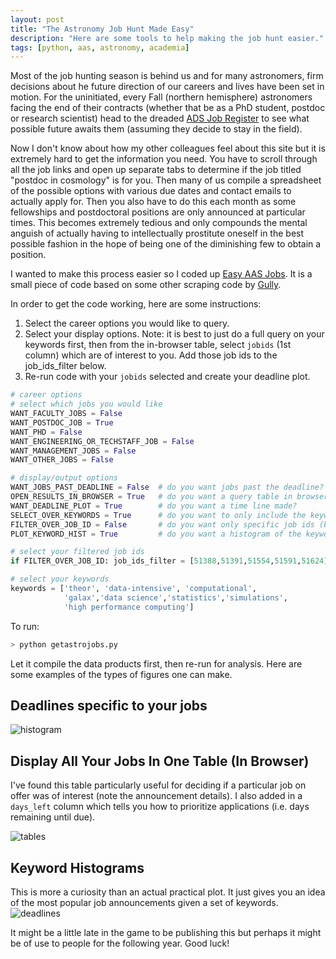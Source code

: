 ```yaml
---
layout: post
title: "The Astronomy Job Hunt Made Easy"
description: "Here are some tools to help making the job hunt easier."
tags: [python, aas, astronomy, academia]
---
```


Most of the job hunting season is behind us and for many astronomers, firm decisions about he future direction of our careers and lives have been set in motion. For the uninitiated, every Fall (northern hemisphere) astronomers facing the end of their contracts (whether that be as a PhD student, postdoc or research scientist) head to the dreaded [ADS Job Register](https://jobregister.aas.org/) to see what possible future awaits them (assuming they decide to stay in the field).

Now I don't know about how my other colleagues feel about this site but it is extremely hard to get the information you need. You have to scroll through all the job links and open up separate tabs to determine if the job titled "postdoc in cosmology" is for you. Then many of us compile a spreadsheet of the possible options with various due dates and contact emails to actually apply for. Then you also have to do this each month as some fellowships and postdoctoral positions are only announced at particular times. This becomes extremely tedious and only compounds the mental anguish of actually having to intellectually prostitute oneself in the best possible fashion in the hope of being one of the diminishing few to obtain a position.

I wanted to make this process easier so I coded up [Easy AAS Jobs](https://github.com/bgriffen/easyaasjobs). It is a small piece of code based on some other scraping code by [Gully](https://github.com/gully). 

In order to get the code working, here are some instructions:

1. Select the career options you would like to query.
2. Select your display options. Note: it is best to just do a full query on your keywords first, then from the in-browser table, select `jobids` (1st column) which are of interest to you. Add those job ids to the job_ids_filter below.
3. Re-run code with your `jobids` selected and create your deadline plot.

```python
# career options
# select which jobs you would like
WANT_FACULTY_JOBS = False
WANT_POSTDOC_JOB = True
WANT_PHD = False
WANT_ENGINEERING_OR_TECHSTAFF_JOB = False
WANT_MANAGEMENT_JOBS = False
WANT_OTHER_JOBS = False

# display/output options
WANT_JOBS_PAST_DEADLINE = False  # do you want jobs past the deadline?
OPEN_RESULTS_IN_BROWSER = True   # do you want a query table in browser?
WANT_DEADLINE_PLOT = True        # do you want a time line made?
SELECT_OVER_KEYWORDS = True      # do you want to only include the keywords (in descriptions) selected below?
FILTER_OVER_JOB_ID = False       # do you want only specific job ids (best to set once you've queried the keyword selected jobs)
PLOT_KEYWORD_HIST = True         # do you want a histogram of the keywords?

# select your filtered job ids
if FILTER_OVER_JOB_ID: job_ids_filter = [51388,51391,51554,51591,51624]

# select your keywords
keywords = ['theor', 'data-intensive', 'computational', 
            'galax','data science','statistics','simulations', 
            'high performance computing']
```

To run: 

```bash
> python getastrojobs.py
```

Let it compile the data products first, then re-run for analysis. Here are some examples of the types of figures one can make.

## Deadlines specific to your jobs
![histogram](https://raw.githubusercontent.com/bgriffen/easyaasjobs/master/jobs_left_timeline.png "Deadlines")  

## Display All Your Jobs In One Table (In Browser)
I've found this table particularly useful for deciding if a particular job on offer was of interest (note the announcement details). I also added in a `days_left` column which tells you how to prioritize applications (i.e. days remaining until due). 

![tables](https://raw.githubusercontent.com/bgriffen/easyaasjobs/master/easyaasjobstable.png "jobs table")

## Keyword Histograms
This is more a curiosity than an actual practical plot. It just gives you an idea of the most popular job announcements given a set of keywords.
![deadlines](https://raw.githubusercontent.com/bgriffen/easyaasjobs/master/keywords.png "Keywords")

It might be a little late in the game to be publishing this but perhaps it might be of use to people for the following year. Good luck!